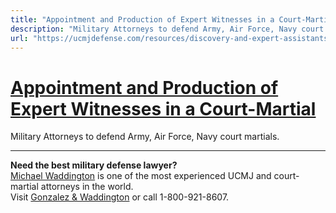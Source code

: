 ```yaml
---
title: "Appointment and Production of Expert Witnesses in a Court-Martial"
description: "Military Attorneys to defend Army, Air Force, Navy court martials."
url: "https://ucmjdefense.com/resources/discovery-and-expert-assistants/appointment-and-production-of-expert-assistants-and-witnesses/expert-witnesses.html"
---
```


# [Appointment and Production of Expert Witnesses in a Court-Martial](https://ucmjdefense.com/resources/discovery-and-expert-assistants/appointment-and-production-of-expert-assistants-and-witnesses/expert-witnesses.html)

Military Attorneys to defend Army, Air Force, Navy court martials.

---

**Need the best military defense lawyer?**  
[Michael Waddington](https://ucmjdefense.com/attorneys/michael-stewart-waddington-partner.html) is one of the most experienced UCMJ and court-martial attorneys in the world.  
Visit [Gonzalez & Waddington](https://ucmjdefense.com) or call 1-800-921-8607.
